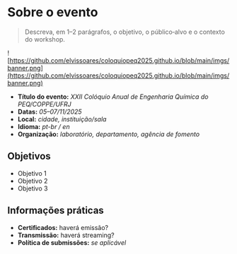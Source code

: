 # Sobre o evento

> Descreva, em 1–2 parágrafos, o objetivo, o público‑alvo e o contexto do workshop.

![https://github.com/elvissoares/coloquiopeq2025.github.io/blob/main/imgs/banner.png](https://github.com/elvissoares/coloquiopeq2025.github.io/blob/main/imgs/banner.png) 

- **Título do evento:** _XXII Colóquio Anual de Engenharia Química do PEQ/COPPE/UFRJ_
- **Datas:** _05–07/11/2025_
- **Local:** _cidade, instituição/sala_
- **Idioma:** _pt-br / en_
- **Organização:** _laboratório, departamento, agência de fomento_

## Objetivos

- Objetivo 1
- Objetivo 2
- Objetivo 3

## Informações práticas

- **Certificados:** haverá emissão?
- **Transmissão:** haverá streaming?
- **Política de submissões:** _se aplicável_
